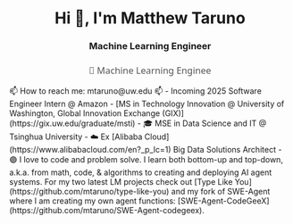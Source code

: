 <h1 align="center">Hi 👋, I'm Matthew Taruno</h1>
<h3 align="center">Machine Learning Engineer</h3>

<h3 align="center" style="font-family: 'Segoe UI', Tahoma, Geneva, Verdana, sans-serif; font-weight: normal; color: #555;">🚀 Machine Learning Enginee</h3>
📫 How to reach me: mtaruno@uw.edu 📫
<!--
**mtaruno/mtaruno** is a ✨ _special_ ✨ repository because its `README.md` (this file) appears on your GitHub profile.
-->
- Incoming 2025 Software Engineer Intern @ Amazon
- [MS in Technology Innovation @ University of Washington, Global Innovation Exchange (GIX)](https://gix.uw.edu/graduate/msti)
- 🎓 MSE in Data Science and IT @ Tsinghua University
- ☁️ Ex [Alibaba Cloud](https://www.alibabacloud.com/en?_p_lc=1) Big Data Solutions Architect
- 🟣 I love to code and problem solve. I learn both bottom-up and top-down, a.k.a. from math, code, & algorithms to creating and deploying AI agent systems. For my two latest LM projects check out [Type Like You](https://github.com/mtaruno/type-like-you) and my fork of SWE-Agent where I am creating my own agent functions: [SWE-Agent-CodeGeeX](https://github.com/mtaruno/SWE-Agent-codegeex). 

<!-- <h3 align="left">Tools and Frameworks:</h3> -->
<!-- <a href="https://www.tensorflow.org" target="_blank"> -->
